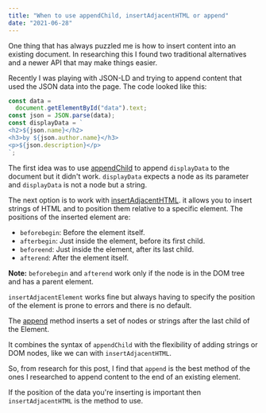 ```yaml
---
title: "When to use appendChild, insertAdjacentHTML or append"
date: "2021-06-28"
---
```


One thing that has always puzzled me is how to insert content into an existing document. In researching this I found two traditional alternatives and a newer API that may make things easier.

Recently I was playing with JSON-LD and trying to append content that used the JSON data into the page. The code looked like this:

```js
const data =
  document.getElementById("data").text;
const json = JSON.parse(data);
const displayData = `
<h2>${json.name}</h2>
<h3>by ${json.author.name}</h3>
<p>${json.description}</p>
`;
```

The first idea was to use [appendChild](https://developer.mozilla.org/en-US/docs/Web/API/Node/appendChild) to append `displayData` to the document but it didn't work. `displayData` expects a node as its parameter and `displayData` is not a node but a string.

The next option is to work with [insertAdjacentHTML](https://developer.mozilla.org/en-US/docs/Web/API/Element/insertAdjacentHTML). it allows you to insert strings of HTML and to position them relative to a specific element. The positions of the inserted element are:

* `beforebegin`: Before the element itself.
* `afterbegin`: Just inside the element, before its first child.
* `beforeend`: Just inside the element, after its last child.
* `afterend`: After the element itself.

**Note:** `beforebegin` and `afterend` work only if the node is in the DOM tree and has a parent element.

`insertAdjacentElement` works fine but always having to specify the position of the element is prone to errors and there is no default.

The [append](https://developer.mozilla.org/en-US/docs/Web/API/Element/append) method inserts a set of nodes or strings after the last child of the Element.

It combines the syntax of `appendChild` with the flexibility of adding strings or DOM nodes, like we can with `insertAdjacentHTML`.

So, from research for this post, I find that `append` is the best method of the ones I researched to append content to the end of an existing element.

If the position of the data you're inserting is important then `insertAdjacentHTML` is the method to use.
